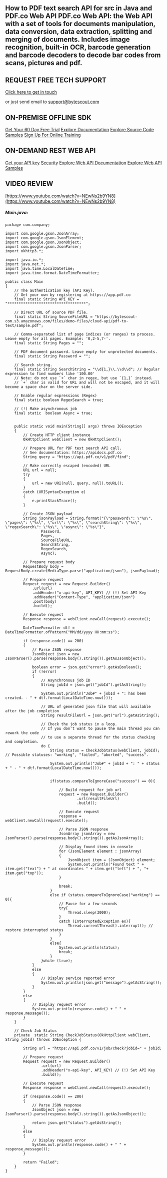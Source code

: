 ## How to PDF text search API for src in Java and PDF.co Web API PDF.co Web API: the Web API with a set of tools for documents manipulation, data conversion, data extraction, splitting and merging of documents. Includes image recognition, built-in OCR, barcode generation and barcode decoders to decode bar codes from scans, pictures and pdf.

## REQUEST FREE TECH SUPPORT

[Click here to get in touch](https://bytescout.zendesk.com/hc/en-us/requests/new?subject=PDF.co%20Web%20API%20Question)

or just send email to [support@bytescout.com](mailto:support@bytescout.com?subject=PDF.co%20Web%20API%20Question) 

## ON-PREMISE OFFLINE SDK 

[Get Your 60 Day Free Trial](https://bytescout.com/download/web-installer?utm_source=github-readme)
[Explore Documentation](https://bytescout.com/documentation/index.html?utm_source=github-readme)
[Explore Source Code Samples](https://github.com/bytescout/ByteScout-SDK-SourceCode/)
[Sign Up For Online Training](https://academy.bytescout.com/)


## ON-DEMAND REST WEB API

[Get your API key](https://app.pdf.co/signup?utm_source=github-readme)
[Security](https://pdf.co/security)
[Explore Web API Documentation](https://apidocs.pdf.co?utm_source=github-readme)
[Explore Web API Samples](https://github.com/bytescout/ByteScout-SDK-SourceCode/tree/master/PDF.co%20Web%20API)

## VIDEO REVIEW

[https://www.youtube.com/watch?v=NEwNs2b9YN8](https://www.youtube.com/watch?v=NEwNs2b9YN8)




<!-- code block begin -->

##### **Main.java:**
    
```
package com.company;

import com.google.gson.JsonArray;
import com.google.gson.JsonElement;
import com.google.gson.JsonObject;
import com.google.gson.JsonParser;
import okhttp3.*;

import java.io.*;
import java.net.*;
import java.time.LocalDateTime;
import java.time.format.DateTimeFormatter;

public class Main
{
    // The authentication key (API Key).
    // Get your own by registering at https://app.pdf.co
    final static String API_KEY = "***********************************";

    // Direct URL of source PDF file.
    final static String SourceFileURL = "https://bytescout-com.s3.amazonaws.com/files/demo-files/cloud-api/pdf-to-text/sample.pdf";

    // Comma-separated list of page indices (or ranges) to process. Leave empty for all pages. Example: '0,2-5,7-'.
    final static String Pages = "";

    // PDF document password. Leave empty for unprotected documents.
	final static String Password = "";

    // Search string.
	final static String SearchString = "\\d{1,}\\.\\d\\d"; // Regular expression to find numbers like '100.00'
    // Note: do not use `+` char in regex, but use `{1,}` instead.
    // `+` char is valid for URL and will not be escaped, and it will become a space char on the server side.

    // Enable regular expressions (Regex)
    final static boolean RegexSearch = true;

    // (!) Make asynchronous job
    final static  boolean Async = true;


    public static void main(String[] args) throws IOException
    {
        // Create HTTP client instance
        OkHttpClient webClient = new OkHttpClient();

        // Prepare URL for PDF text search API call.
        // See documentation: https://apidocs.pdf.co
        String query = "https://api.pdf.co/v1/pdf/find";

        // Make correctly escaped (encoded) URL
        URL url = null;
        try
        {
            url = new URI(null, query, null).toURL();
        }
        catch (URISyntaxException e)
        {
            e.printStackTrace();
        }

        // Create JSON payload
		String jsonPayload = String.format("{\"password\": \"%s\", \"pages\": \"%s\", \"url\": \"%s\", \"searchString\": \"%s\", \"regexSearch\": \"%s\", \"async\": \"%s\"}",
                Password,
                Pages,
                SourceFileURL,
                SearchString,
                RegexSearch,
                Async);

        // Prepare request body
        RequestBody body = RequestBody.create(MediaType.parse("application/json"), jsonPayload);
        
        // Prepare request
        Request request = new Request.Builder()
            .url(url)
            .addHeader("x-api-key", API_KEY) // (!) Set API Key
            .addHeader("Content-Type", "application/json")
            .post(body)
            .build();
        
        // Execute request
        Response response = webClient.newCall(request).execute();

        DateTimeFormatter dtf = DateTimeFormatter.ofPattern("MM/dd/yyyy HH:mm:ss");

        if (response.code() == 200)
        {
            // Parse JSON response
            JsonObject json = new JsonParser().parse(response.body().string()).getAsJsonObject();

            boolean error = json.get("error").getAsBoolean();
            if (!error)
            {
                // Asynchronous job ID
                String jobId = json.get("jobId").getAsString();

                System.out.println("Job#" + jobId + ": has been created. - " + dtf.format(LocalDateTime.now()));

                // URL of generated json file that will available after the job completion
                String resultFileUrl = json.get("url").getAsString();

                // Check the job status in a loop.
                // If you don't want to pause the main thread you can rework the code
                // to use a separate thread for the status checking and completion.
                do {
                    String status = CheckJobStatus(webClient, jobId);  // Possible statuses: "working", "failed", "aborted", "success".

                    System.out.println("Job#" + jobId + ": " + status + " - " + dtf.format(LocalDateTime.now()));


                    if(status.compareToIgnoreCase("success") == 0){

                        // Build request for job url
                        request = new Request.Builder()
                                .url(resultFileUrl)
                                .build();

                        // Execute request
                        response =  webClient.newCall(request).execute();

                        // Parse JSON response
                        JsonArray jsonArray = new JsonParser().parse(response.body().string()).getAsJsonArray();

                        // Display found items in console
                        for (JsonElement element : jsonArray)
                        {
                            JsonObject item = (JsonObject) element;
                            System.out.println("Found text " + item.get("text") + " at coordinates " + item.get("left") + ", "+ item.get("top"));
                        }

                        break;
                    }
                    else if (status.compareToIgnoreCase("working") == 0){
                        // Pause for a few seconds
                        try{
                            Thread.sleep(3000);
                        }
                        catch (InterruptedException ex){
                            Thread.currentThread().interrupt(); // restore interrupted status
                        }
                    }
                    else{
                        System.out.println(status);
                        break;
                    }
                }while (true);
            }
            else
            {
                // Display service reported error
                System.out.println(json.get("message").getAsString());
            }
        }
        else
        {
            // Display request error
            System.out.println(response.code() + " " + response.message());
        }
    }

    // Check Job Status
    private  static String CheckJobStatus(OkHttpClient webClient, String jobId) throws IOException {

        String url = "https://api.pdf.co/v1/job/check?jobid=" + jobId;

        // Prepare request
        Request request = new Request.Builder()
                .url(url)
                .addHeader("x-api-key", API_KEY) // (!) Set API Key
                .build();

        // Execute request
        Response response = webClient.newCall(request).execute();

        if (response.code() == 200)
        {
            // Parse JSON response
            JsonObject json = new JsonParser().parse(response.body().string()).getAsJsonObject();

            return json.get("status").getAsString();
        }
        else
        {
            // Display request error
            System.out.println(response.code() + " " + response.message());
        }

        return "Failed";
    }
}
```

<!-- code block end -->